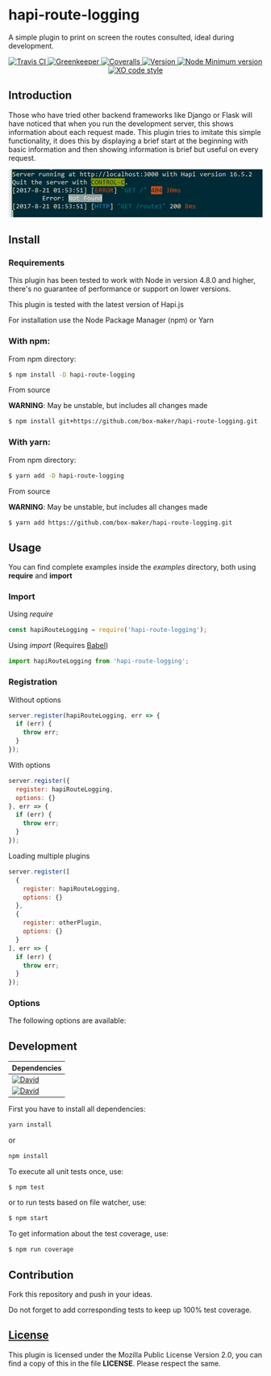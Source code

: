 # hapi-route-logging

A simple plugin to print on screen the routes consulted, ideal during development.

<p align="center">
  <a href="https://travis-ci.org/box-maker/hapi-route-logging">
    <img src="https://img.shields.io/travis/box-maker/hapi-route-logging.svg" alt="Travis CI">
  </a>
  <a href="https://greenkeeper.io/">
    <img src="https://badges.greenkeeper.io/box-maker/hapi-route-logging.svg" alt="Greenkeeper">
  </a>
  <a href="https://github.com/box-maker/hapi-route-logging">
    <img src="https://img.shields.io/coveralls/box-maker/hapi-route-logging.svg" alt="Coveralls">
  </a>
  <a href="https://www.npmjs.com/package/@box-maker/hapi-route-logging">
    <img src="https://img.shields.io/npm/v/@box-maker/hapi-route-logging.svg" alt="Version">
  </a>
  <a href="https://www.npmjs.com/package/@box-maker/hapi-route-logging">
    <img src="https://img.shields.io/node/v/@box-maker/hapi-route-logging.svg" alt="Node Minimum version">
  </a>
  <a href="https://github.com/box-maker/hapi-route-logging">
    <img src="https://img.shields.io/badge/code_style-XO-5ed9c7.svg" alt="XO code style">
  </a>
</p>


## Introduction

Those who have tried other backend frameworks like Django or Flask will have noticed that when you run the development server, this shows information about each request made. This plugin tries to imitate this simple functionality, it does this by displaying a brief start at the beginning with basic information and then showing information is brief but useful on every request.

![Basic capture](images/screenshots/example_basic.jpg?raw=true)

## Install

### Requirements

This plugin has been tested to work with Node in version 4.8.0 and higher, there's no guarantee of performance or support on lower versions.

This plugin is tested with the latest version of Hapi.js

For installation use the Node Package Manager (npm) or Yarn

### With npm:

From npm directory:

```bash
$ npm install -D hapi-route-logging
```

From source

**WARNING**: May be unstable, but includes all changes made

```bash
$ npm install git+https://github.com/box-maker/hapi-route-logging.git
```

### With yarn:

From npm directory:

```bash
$ yarn add -D hapi-route-logging
```

From source

**WARNING**: May be unstable, but includes all changes made

```bash
$ yarn add https://github.com/box-maker/hapi-route-logging.git
```


## Usage

You can find complete examples inside the *examples* directory, both using **require** and **import**

### Import

Using *require*

```javascript
const hapiRouteLogging = require('hapi-route-logging');
```

Using *import* (Requires [Babel](https://babeljs.io/))

```javascript
import hapiRouteLogging from 'hapi-route-logging';
```

### Registration

Without options

```javascript
server.register(hapiRouteLogging, err => {
  if (err) {
    throw err;
  }
});
```

With options

```javascript
server.register({
  register: hapiRouteLogging,
  options: {}
}, err => {
  if (err) {
    throw err;
  }
});
```

Loading multiple plugins

```javascript
server.register([
  {
    register: hapiRouteLogging,
    options: {}
  },
  {
    register: otherPlugin,
    options: {}
  }
], err => {
  if (err) {
    throw err;
  }
});
```

### Options

The following options are available:


## Development

Dependencies |
------------ |
[![David](https://img.shields.io/david/box-maker/hapi-route-logging.svg)](https://github.com/box-maker/hapi-route-logging) |
[![David](https://img.shields.io/david/dev/box-maker/hapi-route-logging.svg)](box-maker/hapi-route-logging) |


First you have to install all dependencies:

```bash
yarn install
```

or

```bash
npm install
```

To execute all unit tests once, use:

```bash
$ npm test
```

or to run tests based on file watcher, use:

```bash
$ npm start
```

To get information about the test coverage, use:

```bash
$ npm run coverage
```


## Contribution

Fork this repository and push in your ideas.

Do not forget to add corresponding tests to keep up 100% test coverage.


## [License](https://www.mozilla.org/en-US/MPL/2.0/)

This plugin is licensed under the Mozilla Public License Version 2.0, you can find a copy of this in the file **LICENSE**. Please respect the same.
